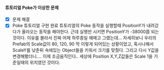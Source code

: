 #### 튜토리얼 Poke가 이상한 문제
- [x] 문제 해결
- [x] Poke 튜토리얼 구현 완료
튜토리얼의 Poke 동작을 실행할때 PositionY가 내려갔다가 올라오는 동작을 해야한다.
근데 실행만 시키면 PositionY가 -38000쯤 되는것이다. 이유를 몰라서 진짜 어제 하루종일 헤매고 그랬는데... 자세히보니 우리의 Prefab의 Scale값이 80, 120, 90 막 이렇게 되어있는 상황이었고, 혹시나해서 ScaleY를 낮춘뒤 속에있는 Object들을 키워서 크기를 맞췄다.
그리고 다시 Y값을 변경해봤더니.... 이제 조금움직인다..
세상에 Position X,Y,Z값들은 Scale 1을 기준일때의 위치였던 것이다.
